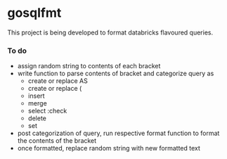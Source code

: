 # gosqlfmt

This project is being developed to format databricks flavoured queries.

### To do

- assign random string to contents of each bracket
- write function to parse contents of bracket and categorize query as
  - create or replace AS
  - create or replace (
  - insert
  - merge
  - select :check
  - delete
  - set
- post categorization of query, run respective format function to format the contents of the bracket
- once formatted, replace random string with new formatted text

